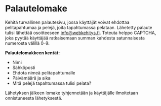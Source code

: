 # Palautelomake

Kehitä turvallinen palautesivu, jossa käyttäjät voivat ehdottaa pelitapahtumaa ja pelejä, joita tapahtumassa pelataan. Lähetetty palaute tulisi lähettää osoitteeseen info@webkehitys.fi. Toteuta helppo CAPTCHA, joka pyytää käyttäjää ratkaisemaan summan kahdesta satunnaisesta numerosta välillä 0–9.

**Palautelomakkeen kentät:**

- Nimi
- Sähköposti
- Ehdota nimeä pelitapahtumalle
- Päivämäärä ja aika
- Mitä pelejä tapahtumassa tulisi pelata?

Lähetyksen jälkeen lomake tyhjennetään ja käyttäjälle ilmoitetaan onnistuneesta lähetyksestä.
